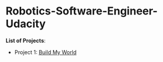 # Robotics-Software-Engineer-Udacity
**List of Projects**: 

- Project 1: [Build My World](Project1_World)   
